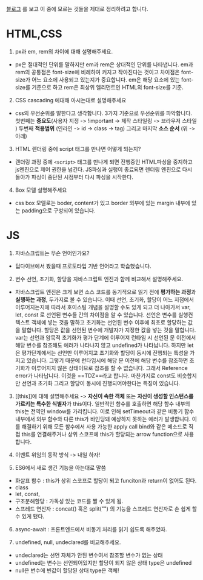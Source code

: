 [블로그](https://velog.io/@arthur/%EC%A7%80%EA%B8%88%EA%B9%8C%EC%A7%80-%EB%B0%9B%EC%95%98%EB%8D%98-%EC%8B%A0%EC%9E%85-%ED%94%84%EB%A1%A0%ED%8A%B8%EC%97%94%EB%93%9C-%EB%A9%B4%EC%A0%91-%EC%A7%88%EB%AC%B8%EB%93%A4#%EC%9A%B4%EC%98%81%EC%B2%B4%EC%A0%9C) 를 보고 이 중에 모르는 것들을 제대로 정리하려고 합니다.

# HTML,CSS 
1. px과 em, rem의 차이에 대해 설명해주세요. 
- px은 절대적인 단위를 말하지만 em과 rem은 상대적인 단위를 나타냅니다. em과 rem의 공통점은 font-size에 비례하여 커지고 작아진다는 것이고 차이점은 font-size가 어느 요소에 사용되고 있는지가 중요합니다. em은 해당 요소에 있는 font-size를 기준으로 하고 rem은 최상위 엘리먼트인 HTML의 font-size를 기준.

2. CSS cascading 에대해 아시는대로 설명해주세요 
- css의 우선순위를 말한다고 생각합니다. 3가지 기준으로 우선순위를 파악합니다. 첫번째는 **중요도**(사용자 지정 -> !important -> 제작 스타일링 -> 브라우저 스타일 ) 두번째 **적용범위** (인라인 -> id -> class -> tag) 그리고 마지막 **소스 순서** (위 -> 아래)

3. HTML 렌더링 중에 script 태그를 만나면 어떻게 되는지?
- 렌더링 과정 중에 `<script>` 태그를 만나게 되면 진행중인 HTML파싱을 중지하고 js엔진으로 제어 권한을 넘긴다. JS파싱과 실행이 종료되면 렌더링 엔진으로 다시 돌아가 파싱이 중단된 시점부터 다시 파싱을 시작한다.

4. Box 모델 설명해주세요
- css box 모델로는 boder, content가 있고 border 외부에 있는 margin 내부에 있는 padding으로 구성되어 있습니다. 

# JS
1. 자바스크립트는 무슨 언어인가요?
- 딥다이브에서 봤을때 프로토타입 기반 언어라고 학습했습니다. 

2. 변수 선언, 초기화, 할당을 자바스크립트 엔진과 함께 비교해서 설명해주세요.
- 자바스크립트 엔진은 크게 보면 소스 코드를 동기적으로 읽기 전에 **평가하는 과정**과 **실행하는 과정**, 두가지로 볼 수 있습니다. 이때 선언, 초기화, 할당이 어느 지점에서 이루어지는지에 따라서 호이스팅 개념을 설명할 수도 있게 되고 더 나아가서 var, let, const 로 선언된 변수들 간의 차이점을 알 수 있습니다.  선언은 변수를 실행컨텍스트 객체에 넣는 것을 말하고 초기화는 선언된 변수 이후에 최초로 할당하는 값을 말합니다. 할당은 값을 선언된 변수에 개발자가 지정한 값을 넣는 것을 말합니다.  var는 선언과 암묵적 초기화가 평가 단계에 이루어져 런타임 시 선언된 문 이전에서 해당 변수를 참조해도 에러가 나타나지 않고 undefined가 나타납니다. 하지만 let은 평가단계에서는 선언만 이루어지고 초기화와 할당이 동시에 진행되는 특성을 가지고 있습니다. 그렇기 때문에 런타임시에 해당 문 이전에 해당 변수를 참조하면 초기화가 이루어지지 않은 상태이므로 참조를 할 수 없습니다. 그래서 Reference error가 나타납니다. 이것을 ==TDZ==라고 합니다. 마찬가지로 const도 비슷합지만 선언과 초기화 그리고 할당이 동시에 진행되어야한다는 특징이 있습니다. 

3. [[this]]에 대해 설명해주세요 
-> **자신이 속한 객체** 또는  **자신이 생성할 인스턴스를 가르키는 특수한 식별자**가 this이다. 일반적인 함수를 호출하면 해당 함수 내부의 this는 전역인 window를 가리킵니다. 이로 인해 setTimeout과 같은 비동기 함수 내부에서 외부 함수와 다른 this가 바인딩돼 예상하지 못하는 에러가 발생합니다. 이를 해결하기 위해 모든 함수에서 사용 가능한 apply call bind와 같은 메소드로 직접 this를 연결해주거나 상위 스코프에 this가 할당되는 arrow function으로 사용합니다. 

4. 이벤트 위임의 동작 방식
-> 내일 하자! 


5. ES6에서 새로 생긴 기능을 아는대로 말씀
- 화살표 함수 : this가 상위 스코프로 할당이 되고 funciton과 return이 없어도 된다. 
- class 
- let, const,
- 구조분해할당 : 가독성 있는 코드를 짤 수 있게 됨. 
- 스프레드 연산자 : concat() 혹은 split("") 의 기능을 스프레드 연산자로 손 쉽게 할 수 있게 됐다.
6. async-await : 프론트엔드에서 비동기 처리를 읽기 쉽도록 해주었따. 


7. undefined, null, undeclared를 비교해주세요.
- undeclared는 선언 자체가 안된 변수여서 참조할 변수가 없는 상태
- undefined는 변수는 선언되어있지만 할당이 되지 않은 상태 type은 undefined
- null은 변수에 빈값이 할당된 상태 type은 객체! 